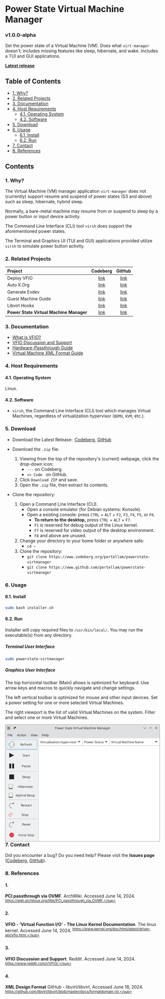 # Power State Virtual Machine Manager
### v1.0.0-alpha
Set the power state of a Virtual Machine (VM). Does what `virt-manager` doesn't;
includes missing features like sleep, hibernate, and wake. Includes a TUI and
GUI applications.

**[Latest release](https://github.com/portellam/powerstate-virtmanager/releases/latest)**

## Table of Contents
- [1. Why?](#1-why)
- [2. Related Projects](#2-related-projects)
- [3. Documentation](#3-documentation)
- [4. Host Requirements](#4-host-requirements)
    - [4.1. Operating System](#41-operating-system)
    - [4.2. Software](#42-software)
- [5. Download](#5-download)
- [6. Usage](#6-usage)
    - [6.1. Install](#61-install)
    - [6.2. Run](#62-run)
- [7. Contact](#7-contact)
- [8. References](#8-references)

## Contents
### 1. Why?
The Virtual Machine (VM) manager application `virt-manager` does not (currently)
support resume and suspend of power states (S3 and above) such as sleep,
hibernate, hybrid sleep.

Normally, a bare-metal machine may resume from or suspend to sleep by a power
button or input device activity.

The Command Line Interface (CLI) tool `virsh` does support the aforementioned
power states.

The Terminal and Graphics UI (TUI and GUI) applications provided utilize `virsh`
to simulate power button activity.

### 2. Related Projects
| Project                                 | Codeberg          | GitHub          |
| :---                                    | :---:             | :---:           |
| Deploy VFIO                             | [link][codeberg1] | [link][github1] |
| Auto X.Org                              | [link][codeberg2] | [link][github2] |
| Generate Evdev                          | [link][codeberg3] | [link][github3] |
| Guest Machine Guide                     | [link][codeberg4] | [link][github4] |
| Libvirt Hooks                           | [link][codeberg5] | [link][github5] |
| **Power State Virtual Machine Manager** | [link][codeberg6] | [link][github6] |

[codeberg1]: https://codeberg.org/portellam/deploy-VFIO
[github1]:   https://github.com/portellam/deploy-VFIO
[codeberg2]: https://codeberg.org/portellam/auto-xorg
[github2]:   https://github.com/portellam/auto-xorg
[codeberg3]: https://codeberg.org/portellam/generate-evdev
[github3]:   https://github.com/portellam/generate-evdev
[codeberg4]: https://codeberg.org/portellam/guest-machine-guide
[github4]:   https://github.com/portellam/guest-machine-guide
[codeberg5]: https://codeberg.org/portellam/libvirt-hooks
[github5]:   https://github.com/portellam/libvirt-hooks
[codeberg6]: https://codeberg.org/portellam/powerstate-virtmanager
[github6]:   https://github.com/portellam/powerstate-virtmanager

### 3. Documentation
- [What is VFIO?](#2)
- [VFIO Discussion and Support](#3)
- [Hardware-Passthrough Guide](#1)
- [Virtual Machine XML Format Guide](#4)

### 4. Host Requirements
#### 4.1. Operating System
Linux.

#### 4.2. Software
- `virsh`, the Command Line Interface (CLI) tool which manages Virtual Machines,
regardless of virtualization hypervisor (`QEMU`, `KVM`, etc.).

### 5. Download
- Download the Latest Release:&ensp;[Codeberg][codeberg-releases],
[GitHub][github-releases]

- Download the `.zip` file:
    1. Viewing from the top of the repository's (current) webpage, click the
        drop-down icon:
        - `···` on Codeberg.
        - `<> Code ` on GitHub.
    2. Click `Download ZIP` and save.
    3. Open the `.zip` file, then extract its contents.

- Clone the repository:
    1. Open a Command Line Interface (CLI).
        - Open a console emulator (for Debian systems: Konsole).
        - Open a existing console: press `CTRL` + `ALT` + `F2`, `F3`, `F4`, `F5`,  or
        `F6`.
            - **To return to the desktop,** press `CTRL` + `ALT` + `F7`.
            - `F1` is reserved for debug output of the Linux kernel.
            - `F7` is reserved for video output of the desktop environment.
            - `F8` and above are unused.
    2. Change your directory to your home folder or anywhere safe:
        - `cd ~`
    3. Clone the repository:
        - `git clone https://www.codeberg.org/portellam/powerstate-virtmanager`
        - `git clone https://www.github.com/portellam/powerstate-virtmanager`

[codeberg-releases]: https://codeberg.org/portellam/powerstate-virtmanager/releases/latest
[github-releases]:   https://github.com/portellam/powerstate-virtmanager/releases/latest

### 6. Usage
#### 6.1. Install
```bash
sudo bash installer.sh
```

#### 6.2. Run
Installer will copy required files to `/usr/bin/local/`. You may run the
executable(s) from any directory.

##### Terminal User Interface
```bash
sudo powerstate-virtmanager
```

##### Graphics User Interface
The top horizontal toolbar (Main) allows is optimized for keyboard. Use arrow
keys and macros to quickly navigate and change settings.

The left vertical toolbar is optimized for mouse and other input devices. Set a
power setting for one or more selected Virtual Machines.

The right viewport is the list of valid Virtual Machines on the system. Filter
and select one or more Virtual Machines.

<img align="left" src="/img/gui-main-window.png"/>
<br>

### 7. Contact
Did you encounter a bug? Do you need help? Please visit the
**Issues page** ([Codeberg][codeberg-issues], [GitHub][github-issues]).

[codeberg-issues]: https://codeberg.org/portellam/powerstate-virtmanager/issues
[github-issues]:   https://github.com/portellam/powerstate-virtmanager/issues

### 8. References
#### 1.
**PCI passthrough via OVMF**. ArchWiki. Accessed June 14, 2024.
<sup>https://wiki.archlinux.org/title/PCI_passthrough_via_OVMF.</sup>

#### 2.
**VFIO - ‘Virtual Function I/O’ - The Linux Kernel Documentation**.
The linux kernel. Accessed June 14, 2024.
<sup>https://www.kernel.org/doc/html/latest/driver-api/vfio.html.</sup>

#### 3.
**VFIO Discussion and Support**. Reddit. Accessed June 14, 2024.
<sup>https://www.reddit.com/r/VFIO/.</sup>

#### 4.
**XML Design Format** GitHub - libvirt/libvirt. Accessed June 18, 2024.
<sup>https://github.com/libvirt/libvirt/blob/master/docs/formatdomain.rst.</sup>